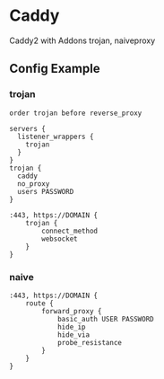 # Caddy

Caddy2 with Addons trojan, naiveproxy

## Config Example

### trojan

```
order trojan before reverse_proxy

servers {
  listener_wrappers {
    trojan
  }
}
trojan {
  caddy
  no_proxy
  users PASSWORD
}

:443, https://DOMAIN {
	trojan {
		connect_method
		websocket
	}
}
```

### naive
```
:443, https://DOMAIN {
    route {
        forward_proxy {
            basic_auth USER PASSWORD
            hide_ip
            hide_via
            probe_resistance
        }
    }
}
```

